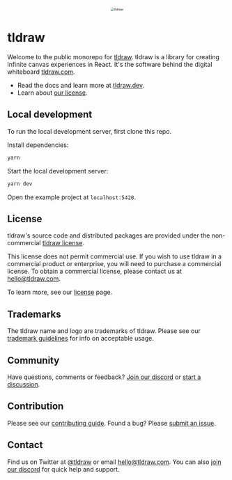 <div alt style="text-align: center; transform: scale(.5);">
	<picture>
		<source media="(prefers-color-scheme: dark)" srcset="https://raw.githubusercontent.com/tldraw/tldraw/main/assets/github-hero-dark-2.png"/>
		<img alt="tldraw" src="https://raw.githubusercontent.com/tldraw/tldraw/main/assets/github-hero-light-2.png"/>
	</picture>
</div>

# tldraw

Welcome to the public monorepo for [tldraw](https://github.com/tldraw/tldraw). tldraw is a library for creating infinite canvas experiences in React. It's the software behind the digital whiteboard [tldraw.com](https://tldraw.com).

- Read the docs and learn more at [tldraw.dev](https://tldraw.dev).
- Learn about [our license](https://github.com/tldraw/tldraw#License).

## Local development

To run the local development server, first clone this repo.

Install dependencies:

```bash
yarn
```

Start the local development server:

```bash
yarn dev
```

Open the example project at `localhost:5420`.

## License

tldraw's source code and distributed packages are provided under the non-commercial [tldraw license](https://github.com/tldraw/tldraw/blob/master/LICENSE.md).

This license does not permit commercial use. If you wish to use tldraw in a commercial product or enterprise, you will need to purchase a commercial license. To obtain a commercial license, please contact us at [hello@tldraw.com](mailto:hello@tldraw.com).

To learn more, see our [license](https://tldraw.dev/community/license) page.

## Trademarks

The tldraw name and logo are trademarks of tldraw. Please see our [trademark guidelines](https://github.com/tldraw/tldraw/blob/main/TRADEMARKS.md) for info on acceptable usage.

## Community

Have questions, comments or feedback? [Join our discord](https://discord.gg/rhsyWMUJxd) or [start a discussion](https://github.com/tldraw/tldraw/discussions/new).

## Contribution

Please see our [contributing guide](https://github.com/tldraw/tldraw/blob/main/CONTRIBUTING.md). Found a bug? Please [submit an issue](https://github.com/tldraw/tldraw/issues/new).

## Contact

Find us on Twitter at [@tldraw](https://twitter.com/tldraw) or email [hello@tldraw.com](mailto://hello@tldraw.com). You can also [join our discord](https://discord.gg/rhsyWMUJxd) for quick help and support.
